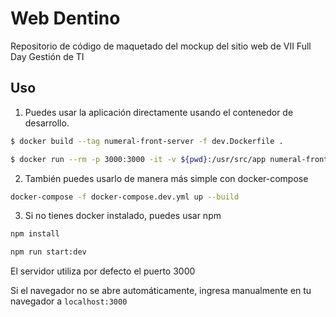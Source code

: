 # Web Dentino

Repositorio de código de maquetado del mockup del sitio web de VII Full Day Gestión de TI

## Uso

1. Puedes usar la aplicación directamente usando el contenedor de desarrollo.

```bash
$ docker build --tag numeral-front-server -f dev.Dockerfile .
```

```bash
$ docker run --rm -p 3000:3000 -it -v ${pwd}:/usr/src/app numeral-front-server
```

2. También puedes usarlo de manera más simple con docker-compose

```bash
docker-compose -f docker-compose.dev.yml up --build
```

3. Si no tienes docker instalado, puedes usar npm

```bash
npm install
```

```bash
npm run start:dev
```

El servidor utiliza por defecto el puerto 3000

Si el navegador no se abre automáticamente, ingresa manualmente en tu navegador a `localhost:3000`
